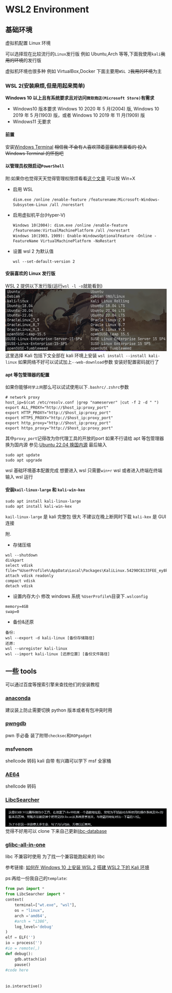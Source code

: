 # WSL2 Environment

## 基础环境

虚拟机配置 Linux 环境

可以选择现在比较流行的`Linux`发行版 例如 Ubuntu,Arch 等等,下面我使用`kali`~~我用的环境~~的发行版

虚拟机环境也很多种 例如 VirtualBox,Docker 下面主要用`WSL 2`~~我用的环境~~为主

### WSL 2(安装麻烦,但是用起来简单)

**Windows 10 以上且有系统要求且对访问`微软商店(Microsoft Store)`有需求**

* Windows10 版本要求 Windows 10 2020 年 5 月(2004) 版, Windows 10 2019 年 5 月(1903) 版，或者 Windows 10 2019 年 11 月(1909) 版
* Windows11 无要求

#### 前置

安装[Windows Terminal](https://apps.microsoft.com/store/detail/windows-terminal/9N0DX20HK701) ~~相信我 不会有人喜欢顶着蓝窗和黑窗看的 投入 Windows Terminal 的怀抱吧~~

#### 以管理员权限启动`PowerShell`

附:如果你也觉得天天觉得管理权限烦看看[这个文章](https://www.brokenpoems.xyz/archives/94/) 可以按 Win+X

*   启用 WSL

    ```shell
    dism.exe /online /enable-feature /featurename:Microsoft-Windows-Subsystem-Linux /all /norestart
    ```
*   启用虚拟机平台(Hyper-V)

    ```
    Windows 10(2004): dism.exe /online /enable-feature /featurename:VirtualMachinePlatform /all /norestart
    Windows 10(1903，1909): Enable-WindowsOptionalFeature -Online -FeatureName VirtualMachinePlatform -NoRestart
    ```
*   设置 wsl 2 为默认值

    ```shell
    wsl --set-default-version 2
    ```

#### 安装喜欢的 Linux 发行版

WSL 2 提供以下发行版(运行`wsl -l -o`就能看到) ![Img](../.gitbook/assets/img-20230806185200.png) 这里选择 Kali 包括下文全部在 kali 环境上安装 `wsl install --install kali-linux` 如果网络不好可以试试加上`--web-download`参数 安装好配置密码就行了

#### apt 等包管理器的配置

如果你能够`珂学上网`那么可以试试使用以下`.bashrc/.zshrc`参数

```bashrc
# network proxy
host_ip=$(cat /etc/resolv.conf |grep "nameserver" |cut -f 2 -d " ")
export ALL_PROXY="http://$host_ip:proxy_port"
export HTTP_PROXY="http://$host_ip:proxy_port"
export HTTPS_PROXY="http://$host_ip:proxy_port"
export http_proxy="http://$host_ip:proxy_port"
export https_proxy="http://$host_ip:proxy_port"
```

其中`proxy_port`记得改为你代理工具的开放的port 如果不行请给 apt 等包管理器换为国内源 参见:[Ubuntu 22.04 换国内源](https://www.cnblogs.com/dier-gaohe/p/17379705.html) 最后输入

```
sudo apt update
sudo apt upgrade
```

wsl 基础环境基本配置完成 想要进入 wsl 只需要`win+r` wsl 或者进入终端在终端输入 wsl 运行

#### 安装`kail-linux-large` 和 `kali-win-kex`

```shell
sudo apt install kali-linux-large
sudo apt install kali-win-kex
```

`kail-linux-large` 是 kali 完整包 很大 不建议在晚上断网时下载 `kali-kex` 是 GUI 连接

附.

* 存储压缩

```shell
wsl --shutdown
diskpart
select vdisk file="%UserProfile%\AppData\Local\Packages\KaliLinux.54290C8133FEE_ey8k8hqnwqnmg\LocalState\ext4.vhdx"
attach vdisk readonly
compact vdisk
detach vdisk
```

* 设置内存大小 修改 windows 系统 `%UserProfile%`目录下`.wslconfig`

```
memory=4GB
swap=0
```

* 备份&还原

```shell
备份:
wsl --export -d kali-linux [备份存储路径]
还原:
wsl --unregister kali-linux
wsl --import kali-linux [还原位置] [备份文件路径]
```

## 一些 tools

可以通过百度等搜索引擎来查找他们的安装教程

### [anaconda](https://www.anaconda.com/download#Downloads)

建议装上防止需要切换 python 版本或者有包冲突时用

### [pwngdb](https://github.com/pwndbg/pwndbg)

pwn 手必备 装了附带`checksec`和`ROPgadget`

### msfvenom

shellcode 转码 kali 自带 有兴趣可以学下 msf 全家桶

### [AE64](https://github.com/veritas501/ae64)

shellcode 转码

### [LibcSearcher](https://github.com/lieanu/LibcSearcher)

![Img](../.gitbook/assets/img-20230823054533.png) 觉得不好用可以 clone 下来自己更新[libc-database](https://github.com/niklasb/libc-database)

### [glibc-all-in-one](https://github.com/matrix1001/glibc-all-in-one)

libc 不兼容时使用 为了找一个兼容能跑起来的 libc

参考链接: [如何在 Windows 10 上安装 WSL 2](https://zhuanlan.zhihu.com/p/337104547) [搭建 WSL2 下的 Kali 环境](https://zhuanlan.zhihu.com/p/263658960)

ps:再给一份我自己的`template`:

```python
from pwn import *
from LibcSearcher import *
context(
    terminal=["wt.exe", "wsl"],
    os = "linux",
    arch ='amd64',
    #arch = "i386",
    log_level='debug'
)
elf = ELF('')
io = process('')
#io = remote(,)
def debug():
    gdb.attach(io)
    pause()
#code here


io.interactive()
```
